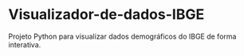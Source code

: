 # Visualizador-de-dados-IBGE
Projeto Python para visualizar dados demográficos do IBGE de forma interativa.
